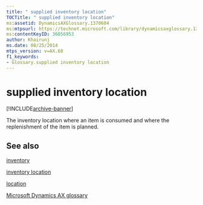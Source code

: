 ```yaml
---
title: " supplied inventory location"
TOCTitle: " supplied inventory location"
ms:assetid: DynamicsAXGlossary.1370604
ms:mtpsurl: https://technet.microsoft.com/library/dynamicsaxglossary.1370604(v=AX.60)
ms:contentKeyID: 36056953
author: Khairunj
ms.date: 08/25/2014
mtps_version: v=AX.60
f1_keywords:
- Glossary.supplied inventory location
---
```


# supplied inventory location


[!INCLUDE[archive-banner](includes/archive-banner.md)]

The inventory location where an item is consumed and where the replenishment of the item is planned.

## See also

[inventory](inventory.md)

[inventory location](inventory-location.md)

[location](location.md)

[Microsoft Dynamics AX glossary](glossary/microsoft-dynamics-ax-glossary.md)

  


